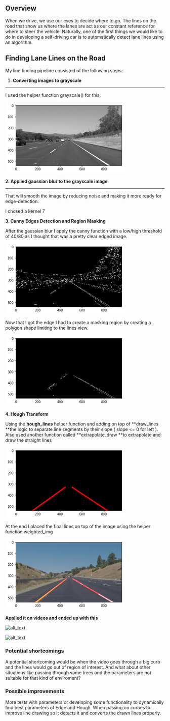 Overview
---

When we drive, we use our eyes to decide where to go.  The lines on the road that show us where the lanes are act as our constant reference for where to steer the vehicle.  Naturally, one of the first things we would like to do in developing a self-driving car is to automatically detect lane lines using an algorithm.

## Finding Lane Lines on the Road


My line finding pipeline consisted of the following steps:



1. **Converting images to grayscale**

**	**

I used the helper function grayscale() for this.


![alt_text](images/gray.png "image_tooltip")





**2. Applied gaussian blur to the grayscale image**

**	**

That will smooth the image by reducing noise and making it more ready for edge-detection. 

I chosed a kernel 7





**3. Canny Edges Detection and Region Masking**

After the gaussian blur I apply the canny function with a low/high threshold of 40/80 as I thought that was a pretty clear edged image.


![alt_text](images/edges.png "image_tooltip")


Now that I got the edge I had to create a masking region by creating a polygon shape limiting to the lines view.


![alt_text](images/masking.png "image_tooltip")




**4. Hough Transform**

Using the **hough_lines** helper function and adding on top of **draw_lines **the logic to separate line segments by their slope  ( slope <= 0 for left ). Also used another function called **extrapolate_draw **to extrapolate and draw the straight lines



![alt_text](images/lines_raw.png "image_tooltip")


At the end I placed the final lines on top of the image using the helper function weighted_img



![alt_text](images/lines.png "image_tooltip")


**Applied it on videos and ended up with this**

![alt_text](test_videos_output/solidwhiteright.gif "image_tooltip")


![alt_text](test_videos_output/solidyellowleft.gif "image_tooltip")

### **Potential shortcomings**

A potential shortcoming would be when the video goes through a big curb and the lines would go out of region of interest. And what about other situations like passing through some trees and the parameters are not suitable for that kind of enviroment? 


### **Possible improvements**

More tests with parameters or developing some functionality to dynamically find best parameters of Edge and Hough. When passing on curbes to improve line drawing so it detects it and converts the drawn lines properly. 
